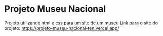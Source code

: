 # Projeto Museu Nacional
 Projeto utilizando html e css para um site de um museu 
Link para o site do projeto: https://projeto-museu-nacional-ten.vercel.app/
